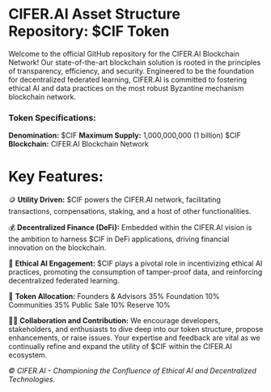 # CIFER.AI Asset Structure Repository: $CIF Token

Welcome to the official GitHub repository for the CIFER.AI Blockchain Network! Our state-of-the-art blockchain solution is rooted in the principles of transparency, efficiency, and security. Engineered to be the foundation for decentralized federated learning, CIFER.AI is committed to fostering ethical AI and data practices on the most robust Byzantine mechanism blockchain network.

### Token Specifications: 
**Denomination:** $CIF 
**Maximum Supply:** 1,000,000,000 (1 billion) $CIF 
**Blockchain:** CIFER.AI Blockchain Network 


# Key Features:
🪙 **Utility Driven:** 
$CIF powers the CIFER.AI network, facilitating transactions, compensations, staking, and a host of other functionalities.

💰 **Decentralized Finance (DeFi):** 
Embedded within the CIFER.AI vision is the ambition to harness $CIF in DeFi applications, driving financial innovation on the blockchain.

🤖 **Ethical AI Engagement:** 
$CIF plays a pivotal role in incentivizing ethical AI practices, promoting the consumption of tamper-proof data, and reinforcing decentralized federated learning.

💎 **Token Allocation:**
Founders & Advisors 35%
Foundation 10%
Communities 35%
Public Sale 10%
Reserve 10%

🧑‍🚀 **Collaboration and Contribution:**
We encourage developers, stakeholders, and enthusiasts to dive deep into our token structure, propose enhancements, or raise issues. Your expertise and feedback are vital as we continually refine and expand the utility of $CIF within the CIFER.AI ecosystem.

_© CIFER.AI - Championing the Confluence of Ethical AI and Decentralized Technologies._
